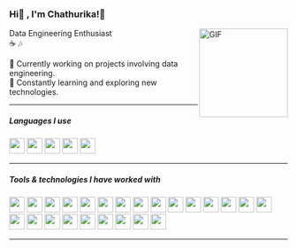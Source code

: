 ### Hi👋 , I'm Chathurika!🐧 

<img align="right" alt="GIF" height="160px" src="https://user-images.githubusercontent.com/74038190/216655818-2e7b9a31-49bf-4744-85a8-db8a2577c45c.gif" />

Data Engineering Enthusiast<br/>
☕ 🎶<br/>

🌼 Currently working on projects involving data engineering.<br/>
🔎 Constantly learning and exploring new technologies.<br/>

---

##### Languages I use

<img src="https://img.shields.io/badge/-Python-000000?style=flat&logo=python" height="28" />
<img src="https://img.shields.io/badge/-Java-000000?style=flat&logo=java" height="28" />
<img src="https://img.shields.io/badge/-Scala-000000?style=flat&logo=scala" height="28" />
<img src="https://img.shields.io/badge/-SQL-000000?style=flat&logo=sqlite" height="28" />
<img src="https://img.shields.io/badge/-Bash-000000?style=flat&logo=gnu-bash" height="28" />

---

##### Tools & technologies I have worked with

<img src="https://img.shields.io/badge/-Hadoop-222222?style=flat&logo=apache-hadoop" height="28" />
<img src="https://img.shields.io/badge/-Spark-222222?style=flat&logo=apache-spark" height="28" />
<img src="https://img.shields.io/badge/-Hive-222222?style=flat&logo=apache-hive" height="28" />
<img src="https://img.shields.io/badge/-Airflow-222222?style=flat&logo=apache-airflow" height="28" />
<img src="https://img.shields.io/badge/-Kafka-222222?style=flat&logo=apache-kafka" height="28" />
<img src="https://img.shields.io/badge/-Impala-222222?style=flat&logo=apache-impala" height="28" />
<img src="https://img.shields.io/badge/-Snowflake-222222?style=flat&logo=snowflake" height="28" />
<img src="https://img.shields.io/badge/-Power%20BI-222222?style=flat&logo=power-bi" height="28" />
<img src="https://img.shields.io/badge/-MySQL-222222?style=flat&logo=mysql" height="28" />
<img src="https://img.shields.io/badge/-SQL%20Server-222222?style=flat&logo=microsoft-sql-server" height="28" />
<img src="https://img.shields.io/badge/-PostgreSQL-222222?style=flat&logo=postgresql" height="28" />
<img src="https://img.shields.io/badge/-MariaDB-222222?style=flat&logo=mariadb" height="28" />
<img src="https://img.shields.io/badge/-MongoDB-222222?style=flat&logo=mongodb" height="28" />
<img src="https://img.shields.io/badge/-Cassandra-222222?style=flat&logo=apache-cassandra" height="28" />
<img src="https://img.shields.io/badge/-Amazon%20Web%20Services-222222?style=flat&logo=amazon-aws" height="28" />
<img src="https://img.shields.io/badge/-Azure-222222?style=flat&logo=microsoft-azure" height="28" />
<img src="https://img.shields.io/badge/-VSCode-222222?style=flat&logo=visual-studio-code" height="28" />
<img src="https://img.shields.io/badge/-PyCharm-222222?style=flat&logo=jetbrains" height="28" />
<img src="https://img.shields.io/badge/-Visual%20Studio-222222?style=flat&logo=visual-studio" height="28" />
<img src="https://img.shields.io/badge/-RStudio-222222?style=flat&logo=rstudio" height="28" />
<img src="https://img.shields.io/badge/-Docker-222222?style=flat&logo=docker" height="28" />
<img src="https://img.shields.io/badge/-Linux-222222?style=flat&logo=linux&logoColor=FCC624" height="28" />
<img src="https://img.shields.io/badge/-Git-222222?style=flat&logo=git&logoColor=F05032" height="28" />
<img src="https://img.shields.io/badge/-GitHub-222222?style=flat&logo=github&logoColor=181717" height="28" />

<br/>

---
